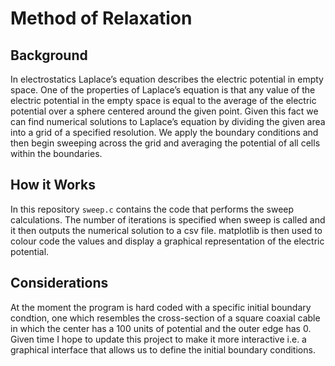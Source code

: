# Method of Relaxation
## Background
In electrostatics Laplace’s equation describes the electric potential in empty space. One of the properties of Laplace’s equation is that any value of the electric potential in the empty space is equal to the average of the electric potential over a sphere centered around the given point. Given this fact we can find numerical solutions to Laplace’s equation by dividing the given area into a grid of a specified resolution. We apply the boundary conditions and then begin sweeping across the grid and averaging the potential of all cells within the boundaries.

## How it Works
In this repository `sweep.c` contains the code that performs the sweep calculations. The number of iterations is specified when sweep is called and it then outputs the numerical solution to a csv file. matplotlib is then used to colour code the values and display a graphical representation of the electric potential.

## Considerations
At the moment the program is hard coded with a specific initial boundary condtion, one which resembles the cross-section of a square coaxial cable in which the center has a 100 units of potential and the outer edge has 0. Given time I hope to update this project to make it more interactive i.e. a graphical interface that allows us to define the initial boundary conditions. 
